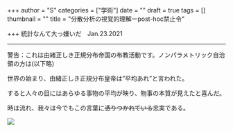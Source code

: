 +++
author = "S"
categories = ["学術"]
date = ""
draft = true
tags = []
thumbnail = ""
title = "分散分析の視覚的理解ーpost-hoc禁止令"

+++
統計なんて大っ嫌いだ　Jan.23.2021

***

警告：これは由緒正しき正規分布帝国の布教活動です。ノンパラメトリック自治領の方は(以下略)

世界の始まり、由緒正しき正規分布皇帝は”平均あれ”と言われた。

すると人々の目にはあらゆる事物の平均が映り、物事の本質が見えたと喜んだ。

時は流れ、我々は今でもこの言葉に~~憑りつかれている~~忠実である。

![](/img/y-u-e.jpg)